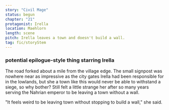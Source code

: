 ```yaml
---
story: "Civil Mage"
status: begun
chapter: "21"
protagonist: Irella
location: Maehlorn
length: scene
pitch: Irella leaves a town and doesn't build a wall.
tag: fic/storyStem
---
```


### potential epilogue-style thing starring Irella 

The road forked about a mile from the village edge. The small signpost was nowhere near as impressive as the city gates Irella had been responsible for in the lowlands, but she a town like this would never be able to withstand a siege, so why bother? Still felt a little strange her after so many years serving the Nahrian emperor to be leaving a town without a wall.  
  
"It feels weird to be leaving town without stopping to build a wall," she said.